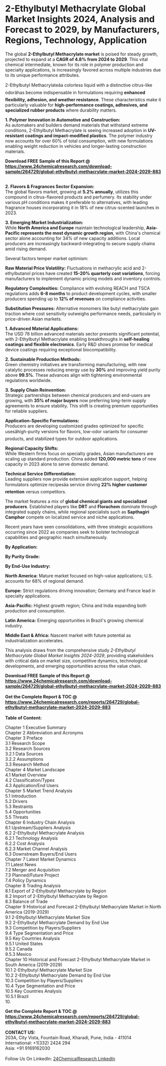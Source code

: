 <h1>2-Ethylbutyl Methacrylate Global Market Insights 2024, Analysis and Forecast to 2029, by Manufacturers, Regions, Technology, Application</h1><p>The global <strong>2-Ethylbutyl Methacrylate market</strong> is poised for steady growth, projected to expand at a <strong>CAGR of 4.8% from 2024 to 2029</strong>. This vital chemical intermediate, known for its role in polymer production and specialty applications, is increasingly favored across multiple industries due to its unique performance attributes.</p><p>2-Ethylbutyl Methacrylateâa colorless liquid with a distinctive citrus-like odorâhas become indispensable in formulations requiring <strong>enhanced flexibility, adhesion, and weather resistance</strong>. These characteristics make it particularly valuable for <strong>high-performance coatings, adhesives, and specialized rubber products</strong> where durability matters.</p><p><strong>1. Polymer Innovation in Automotive and Construction:</strong><br>
As automakers and builders demand materials that withstand extreme conditions, 2-Ethylbutyl Methacrylate is seeing increased adoption in <strong>UV-resistant coatings and impact-modified plastics</strong>. The polymer industry now accounts for over 60% of total consumption, with new formulations enabling weight reduction in vehicles and longer-lasting construction materials.</p><div><b>Download FREE Sample of this Report @ 
            <a href="https://www.24chemicalresearch.com/download-sample/264729/global-ethylbutyl-methacrylate-market-2024-2029-883">
            https://www.24chemicalresearch.com/download-sample/264729/global-ethylbutyl-methacrylate-market-2024-2029-883</a></b></div><br><p><strong>2. Flavors &amp; Fragrances Sector Expansion:</strong><br>
The global flavors market, growing at <strong>5.2% annually</strong>, utilizes this compound in citrus-flavored products and perfumery. Its stability under various pH conditions makes it preferable to alternatives, with leading fragrance houses incorporating it in 18% of new citrus-scented launches in 2023.</p><p><strong>3. Emerging Market Industrialization:</strong><br>
While <strong>North America and Europe</strong> maintain technological leadership, <strong>Asia-Pacific represents the most dynamic growth region</strong>, with China's chemical sector alone accounting for 34% of new capacity additions. Local producers are increasingly backward-integrating to secure supply chains amid rising demand.</p><p>Several factors temper market optimism:</p><p><strong>Raw Material Price Volatility:</strong> Fluctuations in methacrylic acid and 2-ethylbutanol prices have created <strong>15-20% quarterly cost variations</strong>, forcing manufacturers to implement dynamic pricing models and inventory controls.</p><p><strong>Regulatory Complexities:</strong> Compliance with evolving REACH and TSCA regulations adds <strong>6-8 months</strong> to product development cycles, with smaller producers spending up to <strong>12% of revenues</strong> on compliance activities.</p><p><strong>Substitution Pressures:</strong> Alternative monomers like butyl methacrylate gain traction where cost sensitivity outweighs performance needs, particularly in price-driven Asian markets.</p><p><strong>1. Advanced Material Applications:</strong><br>
The USD 78 billion advanced materials sector presents significant potential, with 2-Ethylbutyl Methacrylate enabling breakthroughs in <strong>self-healing coatings and flexible electronics</strong>. Early R&amp;D shows promise for medical device coatings requiring exceptional biocompatibility.</p><p><strong>2. Sustainable Production Methods:</strong><br>
Green chemistry initiatives are transforming manufacturing, with new catalytic processes reducing energy use by <strong>30%</strong> and improving yield purity above <strong>99.5%</strong>. These advances align with tightening environmental regulations worldwide.</p><p><strong>3. Supply Chain Reinvention:</strong><br>
Strategic partnerships between chemical producers and end-users are growing, with <strong>35% of major buyers</strong> now preferring long-term supply agreements to ensure stability. This shift is creating premium opportunities for reliable suppliers.</p><p><strong>Application-Specific Formulations:</strong><br>
	Producers are developing customized grades optimized for specific usesâhigh-purity versions for flavors, low-odor variants for consumer products, and stabilized types for outdoor applications.</p><p><strong>Regional Capacity Shifts:</strong><br>
	While Western firms focus on specialty grades, Asian manufacturers are scaling up standard production. China added <strong>120,000 metric tons</strong> of new capacity in 2023 alone to serve domestic demand.</p><p><strong>Technical Service Differentiation:</strong><br>
	Leading suppliers now provide extensive application support, helping formulators optimize recipesâa service driving <strong>22% higher customer retention</strong> versus competitors.</p><p>The market features a mix of <strong>global chemical giants and specialized producers</strong>. Established players like <strong>DRT</strong> and <strong>Florachem</strong> dominate through integrated supply chains, while regional specialists such as <strong>Sapthagiri Camphor</strong> compete on localized service and niche applications.</p><p>Recent years have seen consolidations, with three strategic acquisitions occurring since 2022 as companies seek to bolster technological capabilities and geographic reach simultaneously.</p><p><strong>By Application:</strong></p><p><strong>By Purity Grade:</strong></p><p><strong>By End-Use Industry:</strong></p><p><strong>North America:</strong> Mature market focused on high-value applications; U.S. accounts for 68% of regional demand.</p><p><strong>Europe:</strong> Strict regulations driving innovation; Germany and France lead in specialty applications.</p><p><strong>Asia-Pacific:</strong> Highest growth region; China and India expanding both production and consumption.</p><p><strong>Latin America:</strong> Emerging opportunities in Brazil's growing chemical industry.</p><p><strong>Middle East &amp; Africa:</strong> Nascent market with future potential as industrialization accelerates.</p><p>This analysis draws from the comprehensive study <em>2-Ethylbutyl Methacrylate Global Market Insights 2024-2029</em>, providing stakeholders with critical data on market size, competitive dynamics, technological developments, and emerging opportunities across the value chain.</p><div><b>Download FREE Sample of this Report @ 
            <a href="https://www.24chemicalresearch.com/download-sample/264729/global-ethylbutyl-methacrylate-market-2024-2029-883">
            https://www.24chemicalresearch.com/download-sample/264729/global-ethylbutyl-methacrylate-market-2024-2029-883</a></b></div><br><div><b>Get the Complete Report & TOC @ 
            <a href="https://www.24chemicalresearch.com/reports/264729/global-ethylbutyl-methacrylate-market-2024-2029-883">
            https://www.24chemicalresearch.com/reports/264729/global-ethylbutyl-methacrylate-market-2024-2029-883</a></b></div><br>
            <b>Table of Content:</b><p>Chapter 1 Executive Summary<br />
Chapter 2 Abbreviation and Acronyms<br />
Chapter 3 Preface<br />
3.1 Research Scope<br />
3.2 Research Sources<br />
3.2.1 Data Sources<br />
3.2.2 Assumptions<br />
3.3 Research Method<br />
Chapter 4 Market Landscape<br />
4.1 Market Overview<br />
4.2 Classification/Types<br />
4.3 Application/End Users<br />
Chapter 5 Market Trend Analysis<br />
5.1 Introduction<br />
5.2 Drivers<br />
5.3 Restraints<br />
5.4 Opportunities<br />
5.5 Threats<br />
Chapter 6 Industry Chain Analysis<br />
6.1 Upstream/Suppliers Analysis<br />
6.2 2-Ethylbutyl Methacrylate Analysis<br />
6.2.1 Technology Analysis<br />
6.2.2 Cost Analysis<br />
6.2.3 Market Channel Analysis<br />
6.3 Downstream Buyers/End Users<br />
Chapter 7 Latest Market Dynamics<br />
7.1 Latest News<br />
7.2 Merger and Acquisition<br />
7.3 Planned/Future Project<br />
7.4 Policy Dynamics<br />
Chapter 8 Trading Analysis<br />
8.1 Export of 2-Ethylbutyl Methacrylate by Region<br />
8.2 Import of 2-Ethylbutyl Methacrylate by Region<br />
8.3 Balance of Trade<br />
Chapter 9 Historical and Forecast 2-Ethylbutyl Methacrylate Market in North America (2019-2029)<br />
9.1 2-Ethylbutyl Methacrylate Market Size<br />
9.2 2-Ethylbutyl Methacrylate Demand by End Use<br />
9.3 Competition by Players/Suppliers<br />
9.4 Type Segmentation and Price<br />
9.5 Key Countries Analysis<br />
9.5.1 United States<br />
9.5.2 Canada<br />
9.5.3 Mexico<br />
Chapter 10 Historical and Forecast 2-Ethylbutyl Methacrylate Market in South America (2019-2029)<br />
10.1 2-Ethylbutyl Methacrylate Market Size<br />
10.2 2-Ethylbutyl Methacrylate Demand by End Use<br />
10.3 Competition by Players/Suppliers<br />
10.4 Type Segmentation and Price<br />
10.5 Key Countries Analysis<br />
10.5.1 Brazil<br />
10.</p><div><b>Get the Complete Report & TOC @ 
            <a href="https://www.24chemicalresearch.com/reports/264729/global-ethylbutyl-methacrylate-market-2024-2029-883">
            https://www.24chemicalresearch.com/reports/264729/global-ethylbutyl-methacrylate-market-2024-2029-883</a></b></div><br><b>CONTACT US:</b><br>
            203A, City Vista, Fountain Road, Kharadi, Pune, India - 411014<br>
            International: +1(332) 2424 294<br>
            Asia: +91 9169162030 <br><br>
            Follow Us On LinkedIn: <a href="https://www.linkedin.com/company/24chemicalresearch/">24ChemicalResearch LinkedIn</a>
